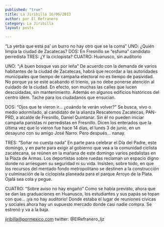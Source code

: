 ```yaml
---
published: "true"
title: La Jiribilla 16/06/2013
author: por El Refranero
category: La Jiribilla
layout: posts

---
```


“La yerba que está pa’ un burro
no hay otro que se la coma”
UNO: ¿Quién limpia la ciudad de Zacatecas?
DOS: En Fresnillo se “esfuma” candidato perredista
TRES: ¿Y la ciclopista? 
CUATRO: Huanusco, sin auditorio

UNO: “¡A buen bosque vas por leña”
De acuerdo con la demanda de varios habitantes de la ciudad de Zacatecas, habrá que recordar a las autoridades municipales que tiempo de campaña electoral no es tiempo de pasividad.
No porque ya se esté acabando el trienio, ya no debe ponerse atención al cuidado de la ciudad.
En efecto, son muchas las calles que lucen descuidadas, sin mantenimiento. Además en algunos edificios históricos del centro ídem. 
Tache para los ciudadanos que ensucian.

DOS: “Ojos que te vieron ir… ¿cuándo te verán volver?”
Se busca, vivo o medio adormilado, al candidato de la alianza Rescatemos Zacatecas, PAN-PRD, a alcalde de Fresnillo, Daniel Quintanar.
Sin él no pueden iniciar campaña panistas ni perredistas en Fresnillo.
Dicen los enterados que la última vez que lo vieron fue hace 14 días, el lunes 3 de junio, en un desayuno con su amigo José Narro.
Pero después… nanay.

TRES: “Soñar no cuesta nada”
En parte para celebrar el Día del Padre, este domingo, y en parte para exigir al gobierno que vea a la comunidad ciclista zacatecana, se reúnen en la mañana de este domingo varios pedalistas en la Plaza de Armas.
Los deportistas sobre ruedas reclaman un espacio digno donde no arriesguen su seguridad ni su vida.
Insisten, sobre todo, en que los recursos del mentado fondo metropolitano se destinen a la construcción y culminación de la ciclopista planeada para el parque Arroyo de la Plata.
Ojalá sea cola y pegue.

CUATRO: “Sobre aviso no hay engaño”
Como se había previsto, ahora que se dan las graduaciones en Huanusco, los estudiantes y sus papás se topan con que... ¡ya no hay auditorio!
Donde estaba el lugar de reuniones cívicas y sociales ahora hay un supuesto mercado donde casi nadie compra.
Se estrenó y va a la baja.

jiribilla@pormexico.com
twitter: @ElRefranero_ljz

